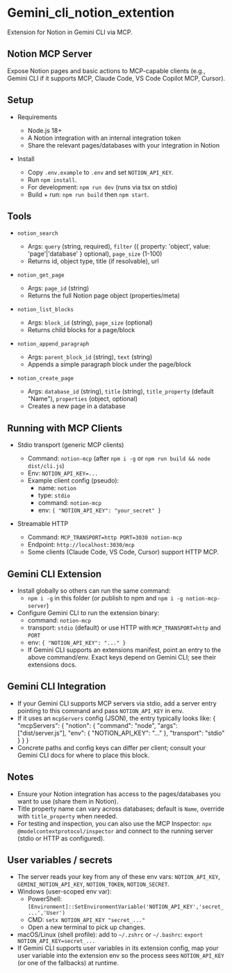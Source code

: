 # Gemini_cli_notion_extention

Extension for Notion in Gemini CLI via MCP.

## Notion MCP Server

Expose Notion pages and basic actions to MCP-capable clients (e.g., Gemini CLI if it supports MCP, Claude Code, VS Code Copilot MCP, Cursor).

## Setup

- Requirements
  - Node.js 18+
  - A Notion integration with an internal integration token
  - Share the relevant pages/databases with your integration in Notion

- Install
  - Copy `.env.example` to `.env` and set `NOTION_API_KEY`.
  - Run `npm install`.
  - For development: `npm run dev` (runs via tsx on stdio)
  - Build + run: `npm run build` then `npm start`.

## Tools

- `notion_search`
  - Args: `query` (string, required), `filter` ({ property: 'object', value: 'page'|'database' } optional), `page_size` (1-100)
  - Returns id, object type, title (if resolvable), url

- `notion_get_page`
  - Args: `page_id` (string)
  - Returns the full Notion page object (properties/meta)

- `notion_list_blocks`
  - Args: `block_id` (string), `page_size` (optional)
  - Returns child blocks for a page/block

- `notion_append_paragraph`
  - Args: `parent_block_id` (string), `text` (string)
  - Appends a simple paragraph block under the page/block

- `notion_create_page`
  - Args: `database_id` (string), `title` (string), `title_property` (default "Name"), `properties` (object, optional)
  - Creates a new page in a database

## Running with MCP Clients

- Stdio transport (generic MCP clients)
  - Command: `notion-mcp` (after `npm i -g` or `npm run build && node dist/cli.js`)
  - Env: `NOTION_API_KEY=...`
  - Example client config (pseudo):
    - name: `notion`
    - type: `stdio`
    - command: `notion-mcp`
    - env: `{ "NOTION_API_KEY": "your_secret" }`

- Streamable HTTP
  - Command: `MCP_TRANSPORT=http PORT=3030 notion-mcp`
  - Endpoint: `http://localhost:3030/mcp`
  - Some clients (Claude Code, VS Code, Cursor) support HTTP MCP.

## Gemini CLI Extension

- Install globally so others can run the same command:
  - `npm i -g` in this folder (or publish to npm and `npm i -g notion-mcp-server`)
- Configure Gemini CLI to run the extension binary:
  - command: `notion-mcp`
  - transport: `stdio` (default) or use HTTP with `MCP_TRANSPORT=http` and `PORT`
  - env: `{ "NOTION_API_KEY": "..." }`
  - If Gemini CLI supports an extensions manifest, point an entry to the above command/env. Exact keys depend on Gemini CLI; see their extensions docs.

## Gemini CLI Integration

- If your Gemini CLI supports MCP servers via stdio, add a server entry pointing to this command and pass `NOTION_API_KEY` in env.
- If it uses an `mcpServers` config (JSON), the entry typically looks like:
  {
    "mcpServers": {
      "notion": {
        "command": "node",
        "args": ["dist/server.js"],
        "env": { "NOTION_API_KEY": "..." },
        "transport": "stdio"
      }
    }
  }
- Concrete paths and config keys can differ per client; consult your Gemini CLI docs for where to place this block.

## Notes

- Ensure your Notion integration has access to the pages/databases you want to use (share them in Notion).
- Title property name can vary across databases; default is `Name`, override with `title_property` when needed.
- For testing and inspection, you can also use the MCP Inspector: `npx @modelcontextprotocol/inspector` and connect to the running server (stdio or HTTP as configured).

## User variables / secrets

- The server reads your key from any of these env vars: `NOTION_API_KEY`, `GEMINI_NOTION_API_KEY`, `NOTION_TOKEN`, `NOTION_SECRET`.
- Windows (user-scoped env var):
  - PowerShell: `[Environment]::SetEnvironmentVariable('NOTION_API_KEY','secret_...','User')`
  - CMD: `setx NOTION_API_KEY "secret_..."`
  - Open a new terminal to pick up changes.
- macOS/Linux (shell profile): add to `~/.zshrc` or `~/.bashrc`: `export NOTION_API_KEY=secret_...`
- If Gemini CLI supports user variables in its extension config, map your user variable into the extension env so the process sees `NOTION_API_KEY` (or one of the fallbacks) at runtime.


